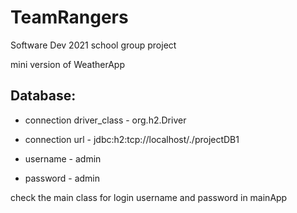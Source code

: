 # TeamRangers
Software Dev 2021 school group project

mini version of WeatherApp

## Database:
- connection driver_class - org.h2.Driver

- connection url - jdbc:h2:tcp://localhost/./projectDB1
- username - admin
- password - admin


check the main class for login username and password in mainApp
  
